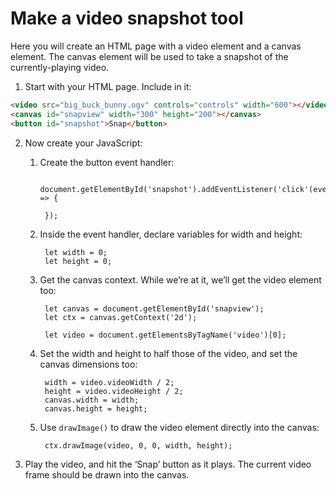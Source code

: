 # Make a video snapshot tool

Here you will create an HTML page with a video element and a canvas element. The canvas element will be used to take a snapshot of the currently-playing video.

1. Start with your HTML page. Include in it:

``` html
<video src="big_buck_bunny.ogv" controls="controls" width="600"></video>
<canvas id="snapview" width="300" height="200"></canvas>
<button id="snapshot">Snap</button>
```

2. Now create your JavaScript:

    1. Create the button event handler:


            document.getElementById('snapshot').addEventListener('click'(event => {

            });

    2. Inside the event handler, declare variables for width and height:

            let width = 0;
            let height = 0;

    3. Get the canvas context. While we’re at it, we’ll get the video element too:

            let canvas = document.getElementById('snapview');
            let ctx = canvas.getContext('2d');

            let video = document.getElementsByTagName('video')[0];

    4. Set the width and height to half those of the video, and set the canvas dimensions too:

            width = video.videoWidth / 2;
            height = video.videoHeight / 2;
            canvas.width = width;
            canvas.height = height;

    5. Use `drawImage()` to draw the video element directly into the canvas:

            ctx.drawImage(video, 0, 0, width, height);


3. Play the video, and hit the ‘Snap’ button as it plays. The current video frame should be drawn into the canvas.
